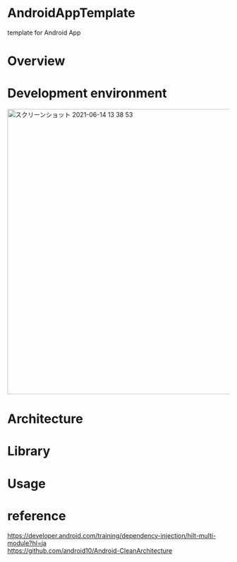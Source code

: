 # AndroidAppTemplate
template for Android App

# Overview

# Development environment
<img width="646" alt="スクリーンショット 2021-06-14 13 38 53" src="https://user-images.githubusercontent.com/16476224/121839875-f8604c80-cd15-11eb-99be-d3d2829a3f07.png">

# Architecture

# Library

# Usage

# reference
https://developer.android.com/training/dependency-injection/hilt-multi-module?hl=ja<br>
https://github.com/android10/Android-CleanArchitecture<br>

